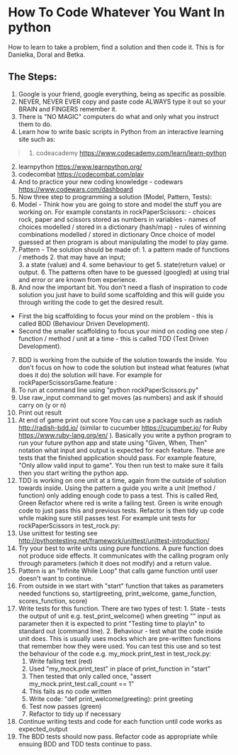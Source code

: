 # How To Code Whatever You Want In python

How to learn to take a problem, find a solution and then code it.  This is for Danielka, Doral and Betka.

## The Steps:
1. Google is your friend, google everything, being as specific as possible.
2. NEVER, NEVER EVER copy and paste code ALWAYS type it out so your BRAIN and FINGERS remember it.
3. There is "NO MAGIC" computers do what and only what you instruct them to do.
4. Learn how to write basic scripts in Python from an interactive learning site such as:
> 1. codeacademy https://www.codecademy.com/learn/learn-python
  2. learnpython https://www.learnpython.org/
  3. codecombat https://codecombat.com/play
  4. And to practice your new coding knowledge - codewars https://www.codewars.com/dashboard
5. Now three step to programming a solution (Model, Pattern, Tests):
  1. Model - Think how you are going to store and model the stuff you are working on.  For example constants in rockPaperScissors:
    - choices rock, paper and scissors stored as numbers in variables
    - names of choices modelled / stored in a dictionary (hash/map)
    - rules of winning combinations modelled / stored in dictionary
  Once choice of model guessed at then program is about manipulating the model to play game.
  2. Pattern - The solution should be made of:
    1. a pattern made of functions / methods
    2. that may have an input;  
    3. a state (value) and
    4. some behaviour to get
    5. state(return value) or output.
    6. The patterns often have to be guessed (googled) at using trial and error or are known from experience.
6. And now the important bit.  You don't need a flash of inspiration to code solution you just have to build some scaffolding and this will guide you through writing the code to get the desired result.
  - First the big scaffolding to focus your mind on the problem - this is called BDD (Behaviour Driven Development).
  - Second the smaller scaffolding to focus your mind on coding one step / function / method / unit at a time - this is called TDD (Test Driven Development).
7. BDD is working from the outside of the solution towards the inside.  You don't focus on how to code the solution but instead what features (what does it do) the solution will have.  For example for rockPaperScissorsGame.feature :
  1. To run at command line using "python rockPaperScissors.py"
  2. Use raw_input command to get moves (as numbers) and ask if should carry on (y or n)
  3. Print out result
  4. At end of game print out score
You can use a package such as radish http://radish-bdd.io/ (similar to cucumber https://cucumber.io/ for Ruby https://www.ruby-lang.org/en/ ).  Basically you write a python program to run your future python app and state using "Given, When, Then" notation what input and output is expected for each feature.  These are tests that the finished application should pass. For example feature, "Only allow valid input to game".  You then run test to make sure it fails then you start writing the python app.
8. TDD is working on one unit at a time, again from the outside of solution towards inside.  Using the pattern a guide you write a unit (method / function) only adding enough code to pass a test. This is called Red, Green Refactor where red is write a failing test. Green is write enough code to just pass this and previous tests. Refactor is then tidy up code while making sure still passes test. For example unit tests for rockPaperScissors in test_rock.py:
  1. Use unittest for testing see http://pythontesting.net/framework/unittest/unittest-introduction/
  2. Try your best to write units using pure functions. A pure function does not produce side effects. It communicates with the calling program only through parameters (which it does not modify) and a return value.
  3. Pattern is an "Infinite While Loop" that calls game function until user doesn't want to continue.
  4. From outside in we start with "start" function that takes as parameters needed functions so, start(greeting, print_welcome, game_function, scores_function, score)
  5. Write tests for this function.  There are two types of test:
    1. State - tests the output of unit e.g. test_print_welcome() when greeting "" input as parameter then it is expected to print "Testing time to play\n" to standard out (command line).
    2. Behaviour - test what the code inside unit does.  This is usually uses mocks which are pre-written functions that remember how they were used. You can test this use and so test the behaviour of the code e.g. my_mock.print_test in test_rock.py:
      1. Write failing test (red)
      2. Used "my_mock.print_test" in place of print_function in "start"
      3. Then tested that only called once, "assert my_mock.print_test.call_count == 1"
      4. This fails as no code written
      5. Write code:
        "def print_welcome(greeting):
          print greeting
      6. Test now passes (green)
      7. Refactor to tidy up if necessary
  6. Continue writing tests and code for each function until code works as expected_output
  9. The BDD tests should now pass. Refactor code as appropriate while ensuing BDD and TDD tests continue to pass.
